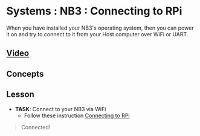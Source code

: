 # Systems : NB3 : Connecting to RPi
When you have installed your NB3's operating system, then you can power it on and try to connect to it from your Host computer over WiFi or UART.

## [Video](https://vimeo.com/1036391512)

## Concepts

## Lesson

- **TASK**: Connect to your NB3 via WiFi
    - Follow these instruction [Connecting to RPi](/boxes/systems/connecting/README.md)
> Connected!